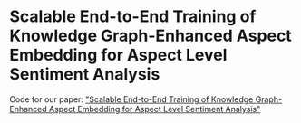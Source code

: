 # Scalable End-to-End Training of Knowledge Graph-Enhanced Aspect Embedding for Aspect Level Sentiment Analysis
Code for our paper: ["Scalable End-to-End Training of Knowledge Graph-Enhanced Aspect Embedding for Aspect Level Sentiment Analysis"](https://arxiv.org/abs/2108.11656)
